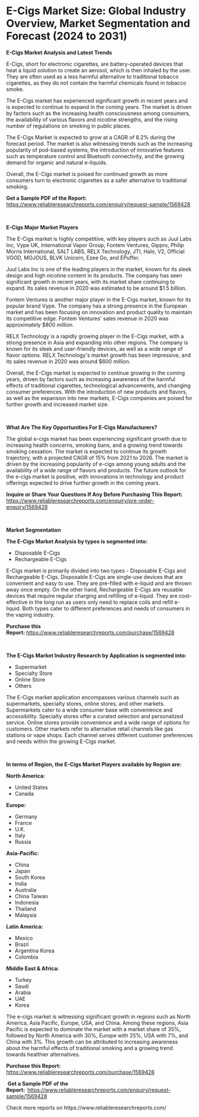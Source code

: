 <p><h1>E-Cigs Market Size: Global Industry Overview, Market Segmentation and Forecast (2024 to 2031)</h1></p><p><strong>E-Cigs Market Analysis and Latest Trends</strong></p>
<p><p>E-Cigs, short for electronic cigarettes, are battery-operated devices that heat a liquid solution to create an aerosol, which is then inhaled by the user. They are often used as a less harmful alternative to traditional tobacco cigarettes, as they do not contain the harmful chemicals found in tobacco smoke.</p><p>The E-Cigs market has experienced significant growth in recent years and is expected to continue to expand in the coming years. The market is driven by factors such as the increasing health consciousness among consumers, the availability of various flavors and nicotine strengths, and the rising number of regulations on smoking in public places.</p><p>The E-Cigs Market is expected to grow at a CAGR of 8.2% during the forecast period. The market is also witnessing trends such as the increasing popularity of pod-based systems, the introduction of innovative features such as temperature control and Bluetooth connectivity, and the growing demand for organic and natural e-liquids.</p><p>Overall, the E-Cigs market is poised for continued growth as more consumers turn to electronic cigarettes as a safer alternative to traditional smoking.</p></p>
<p><strong>Get a Sample PDF of the Report:&nbsp;</strong> <a href="https://www.reliableresearchreports.com/enquiry/request-sample/1569428">https://www.reliableresearchreports.com/enquiry/request-sample/1569428</a></p>
<p>&nbsp;</p>
<p><strong>E-Cigs Major Market Players</strong></p>
<p><p>The E-Cigs market is highly competitive, with key players such as Juul Labs Inc, Vype UK, International Vapor Group, Fontem Ventures, Gippro, Philip Morris International, SALT LABS, RELX Technology, JTI, Halo, V2, Official VGOD, MOJOUS, BLVK Unicorn, Ezee Go, and EPuffer.</p><p>Juul Labs Inc is one of the leading players in the market, known for its sleek design and high nicotine content in its products. The company has seen significant growth in recent years, with its market share continuing to expand. Its sales revenue in 2020 was estimated to be around $1.5 billion.</p><p>Fontem Ventures is another major player in the E-Cigs market, known for its popular brand Vype. The company has a strong presence in the European market and has been focusing on innovation and product quality to maintain its competitive edge. Fontem Ventures' sales revenue in 2020 was approximately $800 million.</p><p>RELX Technology is a rapidly growing player in the E-Cigs market, with a strong presence in Asia and expanding into other regions. The company is known for its sleek and user-friendly devices, as well as a wide range of flavor options. RELX Technology's market growth has been impressive, and its sales revenue in 2020 was around $600 million.</p><p>Overall, the E-Cigs market is expected to continue growing in the coming years, driven by factors such as increasing awareness of the harmful effects of traditional cigarettes, technological advancements, and changing consumer preferences. With the introduction of new products and flavors, as well as the expansion into new markets, E-Cigs companies are poised for further growth and increased market size.</p></p>
<p>&nbsp;</p>
<p><strong>What Are The Key Opportunities For E-Cigs Manufacturers?</strong></p>
<p><p>The global e-cigs market has been experiencing significant growth due to increasing health concerns, smoking bans, and a growing trend towards smoking cessation. The market is expected to continue its growth trajectory, with a projected CAGR of 15% from 2021 to 2026. The market is driven by the increasing popularity of e-cigs among young adults and the availability of a wide range of flavors and products. The future outlook for the e-cigs market is positive, with innovations in technology and product offerings expected to drive further growth in the coming years.</p></p>
<p><strong>Inquire or Share Your Questions If Any Before Purchasing This Report:</strong> <a href="https://www.reliableresearchreports.com/enquiry/pre-order-enquiry/1569428">https://www.reliableresearchreports.com/enquiry/pre-order-enquiry/1569428</a></p>
<p>&nbsp;</p>
<p><strong>Market Segmentation</strong></p>
<p><strong>The E-Cigs Market Analysis by types is segmented into:</strong></p>
<p><ul><li>Disposable E-Cigs</li><li>Rechargeable E-Cigs</li></ul></p>
<p><p>E-Cigs market is primarily divided into two types - Disposable E-Cigs and Rechargeable E-Cigs. Disposable E-Cigs are single-use devices that are convenient and easy to use. They are pre-filled with e-liquid and are thrown away once empty. On the other hand, Rechargeable E-Cigs are reusable devices that require regular charging and refilling of e-liquid. They are cost-effective in the long run as users only need to replace coils and refill e-liquid. Both types cater to different preferences and needs of consumers in the vaping industry.</p></p>
<p><strong>Purchase this Report:&nbsp;</strong><a href="https://www.reliableresearchreports.com/purchase/1569428">https://www.reliableresearchreports.com/purchase/1569428</a></p>
<p>&nbsp;</p>
<p><strong>The E-Cigs Market Industry Research by Application is segmented into:</strong></p>
<p><ul><li>Supermarket</li><li>Specialty Store</li><li>Online Store</li><li>Others</li></ul></p>
<p><p>The E-Cigs market application encompasses various channels such as supermarkets, specialty stores, online stores, and other markets. Supermarkets cater to a wide consumer base with convenience and accessibility. Specialty stores offer a curated selection and personalized service. Online stores provide convenience and a wide range of options for customers. Other markets refer to alternative retail channels like gas stations or vape shops. Each channel serves different customer preferences and needs within the growing E-Cigs market.</p></p>
<p>&nbsp;</p>
<p><strong>In terms of Region, the E-Cigs Market Players available by Region are:</strong></p>
<p>
    <p> <strong> North America: </strong>
        <ul>
            <li>United States</li>
            <li>Canada</li>
        </ul>
        </p> 
    <p> <strong> Europe: </strong>
        <ul>
            <li>Germany</li>
            <li>France</li>
            <li>U.K.</li>
            <li>Italy</li>
            <li>Russia</li>
        </ul>
        </p> 
    <p> <strong> Asia-Pacific: </strong>
        <ul>
            <li>China</li>
            <li>Japan</li>
            <li>South Korea</li>
            <li>India</li>
            <li>Australia</li>
            <li>China Taiwan</li>
            <li>Indonesia</li>
            <li>Thailand</li>
            <li>Malaysia</li>
        </ul>
        </p> 
    <p> <strong> Latin America: </strong>
        <ul>
            <li>Mexico</li>
            <li>Brazil</li>
            <li>Argentina Korea</li>
            <li>Colombia</li>
        </ul>
        </p> 
    <p> <strong> Middle East & Africa: </strong>
        <ul>
            <li>Turkey</li>
            <li>Saudi</li>
            <li>Arabia</li>
            <li>UAE</li>
            <li>Korea</li>
        </ul>
    </p>
    </p>
<p><p>The e-cigs market is witnessing significant growth in regions such as North America, Asia Pacific, Europe, USA, and China. Among these regions, Asia Pacific is expected to dominate the market with a market share of 35%, followed by North America with 30%, Europe with 25%, USA with 7%, and China with 3%. This growth can be attributed to increasing awareness about the harmful effects of traditional smoking and a growing trend towards healthier alternatives.</p></p>
<p><strong>Purchase this Report: </strong><a href="https://www.reliableresearchreports.com/purchase/1569428">https://www.reliableresearchreports.com/purchase/1569428</a></p>
<p>&nbsp;<strong>Get a Sample PDF of the Report:&nbsp;&nbsp;</strong><a href="https://www.reliableresearchreports.com/enquiry/request-sample/1569428">https://www.reliableresearchreports.com/enquiry/request-sample/1569428</a></p>
<p><strong></strong></p>
<p>Check more reports on https://www.reliableresearchreports.com/</p>